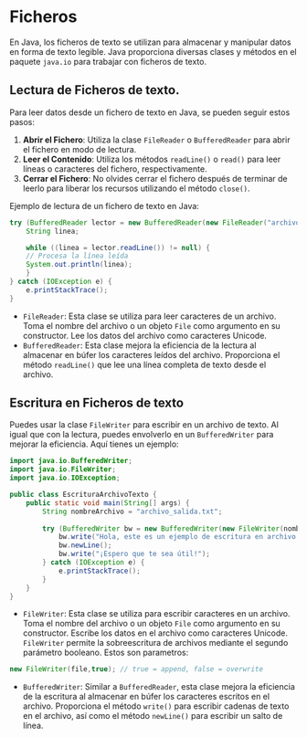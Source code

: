 # Ficheros

En Java, los ficheros de texto se utilizan para almacenar y manipular datos en forma de texto legible. Java proporciona diversas clases y métodos en el paquete `java.io` para trabajar con ficheros de texto.

## Lectura de Ficheros de texto.

Para leer datos desde un fichero de texto en Java, se pueden seguir estos pasos:

1. **Abrir el Fichero**: Utiliza la clase `FileReader` o `BufferedReader` para abrir el fichero en modo de lectura.
2. **Leer el Contenido**: Utiliza los métodos `readLine()` o `read()` para leer líneas o
caracteres del fichero, respectivamente.
3. **Cerrar el Fichero**: No olvides cerrar el fichero después de terminar de leerlo para liberar los recursos utilizando el método `close()`.

Ejemplo de lectura de un fichero de texto en Java:
```Java
try (BufferedReader lector = new BufferedReader(new FileReader("archivo.txt"))) {
    String linea;

    while ((linea = lector.readLine()) != null) {
    // Procesa la línea leída
    System.out.println(linea);
    }
} catch (IOException e) {
    e.printStackTrace();
}
```
+ `FileReader`: Esta clase se utiliza para leer caracteres de un archivo. Toma el nombre del archivo o un objeto `File` como argumento en su constructor. Lee los datos del archivo como caracteres Unicode.
+ `BufferedReader`: Esta clase mejora la eficiencia de la lectura al almacenar en búfer los caracteres leídos del archivo. Proporciona el método `readLine()` que lee una línea
completa de texto desde el archivo.


## Escritura en Ficheros de texto

Puedes usar la clase `FileWriter` para escribir en un archivo de texto. Al igual que con la lectura, puedes envolverlo en un `BufferedWriter` para mejorar la eficiencia. Aquí tienes un ejemplo:

```Java
import java.io.BufferedWriter;
import java.io.FileWriter;
import java.io.IOException;

public class EscrituraArchivoTexto {
    public static void main(String[] args) {
        String nombreArchivo = "archivo_salida.txt";
        
        try (BufferedWriter bw = new BufferedWriter(new FileWriter(nombreArchivo))) {
            bw.write("Hola, este es un ejemplo de escritura en archivo de texto.")
            bw.newLine();
            bw.write("¡Espero que te sea útil!");
        } catch (IOException e) {
            e.printStackTrace();
        }
    }
}
```
+ `FileWriter`: Esta clase se utiliza para escribir caracteres en un archivo. Toma el nombre del archivo o un objeto `File` como argumento en su constructor. Escribe los datos en el archivo como caracteres Unicode. `FileWriter` permite la sobreescritura de archivos mediante el segundo parámetro booleano. Estos son parametros: 
```java
new FileWriter(file,true); // true = append, false = overwrite
```

+ `BufferedWriter`: Similar a `BufferedReader`, esta clase mejora la eficiencia de la escritura al almacenar en búfer los caracteres escritos en el archivo. Proporciona el método `write()` para escribir cadenas de texto en el archivo, así como el método `newLine()` para escribir un salto de línea.